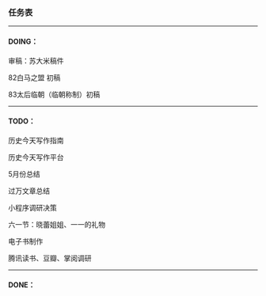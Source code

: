 ### 任务表

------

#### DOING：

审稿：苏大米稿件

82白马之盟 初稿

83太后临朝（临朝称制）初稿



------

#### TODO：

历史今天写作指南

历史今天写作平台

5月份总结

过万文章总结

小程序调研决策

六一节：晓蕾姐姐、一一的礼物

电子书制作

腾讯读书、豆瓣、掌阅调研



------

#### DONE：



